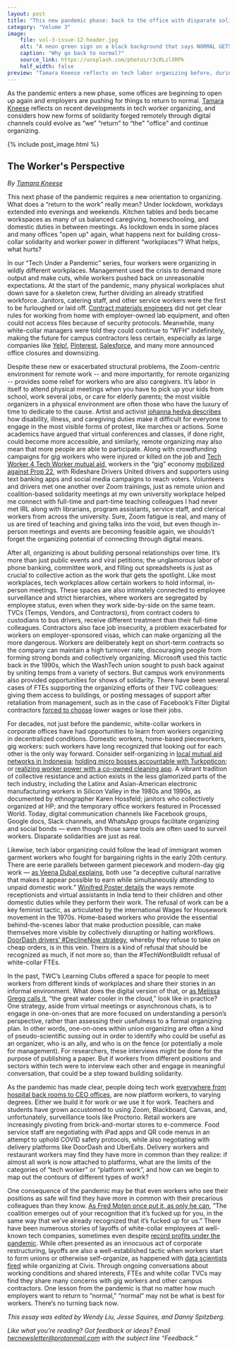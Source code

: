 ```yaml
---
layout: post
title: "This new pandemic phase: back to the office with disparate solidarity"
category: "Volume 3"
image:
    file: vol-3-issue-12-header.jpg
    alt: "A neon green sign on a black background that says NORMAL GETS YOU NOWHERE, with NOWHERE upside down and backwards"
    caption: "Why go back to normal?"
    source_link: https://unsplash.com/photos/r3cRLzlXRPk
    half_width: false
preview: "Tamara Kneese reflects on tech labor organizing before, during, and after the pandemic."
---
```


As the pandemic enters a new phase, some offices are beginning to open up again and employers are pushing for things to return to normal. [Tamara Kneese](https://twitter.com/tamigraph) reflects on recent developments in tech worker organizing, and considers how new forms of solidarity forged remotely through digital channels could evolve as “we” “return” to “the" "office” and continue organizing.

<!-- DO NOT remove the excerpt tag -->
<!--excerpt-->
<!-- remaining content goes below here -->

<!-- DO NOT remove the header image -->
{% include post_image.html %}

## The Worker's Perspective

_By [Tamara Kneese](https://twitter.com/tamigraph)_

This next phase of the pandemic requires a new orientation to organizing. What does a “return to the work” really mean? Under lockdown, workdays extended into evenings and weekends. Kitchen tables and beds became workspaces as many of us balanced caregiving, homeschooling, and domestic duties in between meetings. As lockdown ends in some places and many offices "open up" again, what happens next for building cross-collar solidarity and worker power in different “workplaces”? What helps, what hurts?

In our “Tech Under a Pandemic” series, four workers were organizing in wildly different workplaces. Management used the crisis to demand more output and make cuts, while workers pushed back on unreasonable expectations. At the start of the pandemic, many physical workplaces shut down save for a skeleton crew, further dividing an already stratified workforce. Janitors, catering staff, and other service workers were the first to be furloughed or laid off. [Contract materials engineers](https://news.techworkerscoalition.org/) did not get clear rules for working from home with employer-owned lab equipment, and often could not access files because of security protocols. Meanwhile, many white-collar managers were told they could continue to “WFH” indefinitely, making the future for campus contractors less certain, especially as large companies like [Yelp!](https://sfist.com/2021/02/03/yelp-reportedly-downsizing-its-sf-headquarters/), [Pinterest](https://www.sfchronicle.com/opinion/openforum/article/Pinterest-retreat-is-ominous-for-San-15539174.php), [Salesforce](https://www.sfchronicle.com/business/article/Salesforce-cuts-back-on-S-F-office-space-16013047.php), and many more announced office closures and downsizing.

Despite these new or exacerbated structural problems, the Zoom-centric environment for remote work -- and more importantly, for remote organizing -- provides some relief for workers who are also caregivers. It’s labor in itself to attend physical meetings when you have to pick up your kids from school, work several jobs, or care for elderly parents; the most visible organizers in a physical environment are often those who have the luxury of time to dedicate to the cause. Artist and activist [johanna hedva describes](http://www.maskmagazine.com/not-again/struggle/sick-woman-theory) how disability, illness, and caregiving duties make it difficult for everyone to engage in the most visible forms of protest, like marches or actions. Some academics have argued that virtual conferences and classes, if done right, could become more accessible, and similarly, remote organizing may also mean that more people are able to participate. Along with crowdfunding campaigns for gig workers who were injured or killed on the job and [Tech Worker 4 Tech Worker mutual aid](https://twitter.com/hashtag/tw4tw), workers in the “gig” economy [mobilized against Prop 22](https://news.techworkerscoalition.org/2021/01/14/issue-2/), with Rideshare Drivers United drivers and supporters using text banking apps and social media campaigns to reach voters. Volunteers and drivers met one another over Zoom trainings, just as remote union and coalition-based solidarity meetings at my own university workplace helped me connect with full-time and part-time teaching colleagues I had never met IRL along with librarians, program assistants, service staff, and clerical workers from across the university. Sure, Zoom fatigue is real, and many of us are tired of teaching and giving talks into the void, but even though in-person meetings and events are becoming feasible again, we shouldn’t forget the organizing potential of connecting through digital means.

After all, organizing is about building personal relationships over time. It’s more than just public events and viral petitions; the unglamorous labor of phone banking, committee work, and filling out spreadsheets is just as crucial to collective action as the work that gets the spotlight. Like most workplaces, tech workplaces allow certain workers to hold informal, in-person meetings. These spaces are also intimately connected to employee surveillance and strict hierarchies, where workers are segregated by employee status, even when they work side-by-side on the same team. TVCs (Temps, Vendors, and Contractors), from contract coders to custodians to bus drivers, receive different treatment than their full-time colleagues. Contractors also face job insecurity, a problem exacerbated for workers on employer-sponsored visas, which can make organizing all the more dangerous. Workers are deliberately kept on short-term contracts so the company can maintain a high turnover rate, discouraging people from forming strong bonds and collectively organizing. Microsoft used this tactic back in the 1990s, which the WashTech union sought to push back against by uniting temps from a variety of sectors. But campus work environments also provided opportunities for shows of solidarity. There have been several cases of FTEs supporting the organizing efforts of their TVC colleagues: giving them access to buildings, or posting messages of support after retaliation from management, such as in the case of Facebook’s Filter Digital contractors [forced to choose](https://www.theguardian.com/technology/2018/dec/20/facebook-contractors-filter-digital-labor-dispute-christmas) lower wages or lose their jobs.

For decades, not just before the pandemic, white-collar workers in corporate offices have had opportunities to learn from workers organizing in decentralized conditions. Domestic workers, home-based pieceworkers, gig workers: such workers have long recognized that looking out for each other is the only way forward. Consider self-organizing in [local mutual aid networks in Indonesia](https://podcasts.apple.com/podcast/how-indonesian-gig-workers-are-organizing-w-rida-qadri/id1507621076?i=1000508593071); [holding micro bosses accountable with Turkopticon](https://news.techworkerscoalition.org/2021/03/09/issue-5/); or [realizing worker power with a co-owned cleaning app](https://news.techworkerscoalition.org/2021/04/01/issue-9/). A vibrant tradition of collective resistance and action exists in the less glamorized parts of the tech industry, including the Latinx and Asian-American electronic manufacturing workers in Silicon Valley in the 1980s and 1990s, as documented by ethnographer Karen Hossfeld; janitors who collectively organized at HP; and the temporary office workers featured in Processed World. Today, digital communication channels like Facebook groups, Google docs, Slack channels, and WhatsApp groups facilitate organizing and social bonds — even though those same tools are often used to surveil workers. Disparate solidarities are just as real.

Likewise, tech labor organizing could follow the lead of immigrant women garment workers who fought for bargaining rights in the early 20th century. There are eerie parallels between garment piecework and modern-day gig work — [as Veena Dubal explains](https://www.dissentmagazine.org/article/digital-piecework), both use “a deceptive cultural narrative that makes it appear possible to earn while simultaneously attending to unpaid domestic work.” [Winifred Poster details](https://www.degruyter.com/document/doi/10.1525/9780520961630-007/html) the ways remote receptionists and virtual assistants in India tend to their children and other domestic duties while they perform their work. The refusal of work can be a key feminist tactic, as articulated by the international Wages for Housework movement in the 1970s. Home-based workers who provide the essential behind-the-scenes labor that make production possible, can make themselves more visible by collectively disrupting or halting workflows. [DoorDash drivers’ #DeclineNow strategy](https://www.vice.com/en/article/3anwdy/organized-doordash-drivers-declinenow-strategy-is-driving-up-their-pay), whereby they refuse to take on cheap orders, is in this vein. Theirs is a kind of refusal that should be recognized as much, if not more so, than the #TechWontBuildIt refusal of white-collar FTEs.

In the past, TWC’s Learning Clubs offered a space for people to meet workers from different kinds of workplaces and share their stories in an informal environment. What does the digital version of that, or [as Melissa Gregg calls it](https://shc.stanford.edu/workshop/meetings/great-watercooler-cloud-melissa-gregg-distributed-work-collegial-presence-and), “the great water cooler in the cloud,” look like in practice? One strategy, aside from virtual meetings or asynchronous chats, is to engage in one-on-ones that are more focused on understanding a person’s perspective, rather than assessing their usefulness to a formal organizing plan. In other words, one-on-ones within union organizing are often a kind of pseudo-scientific sussing out in order to identify who could be useful as an organizer, who is an ally, and who is on the fence (or potentially a mole for management). For researchers, these interviews might be done for the purpose of publishing a paper. But if workers from different positions and sectors within tech were to interview each other and engage in meaningful conversation, that could be a step toward building solidarity.

As the pandemic has made clear, people doing tech work [everywhere from hospital back rooms to CEO offices](https://news.techworkerscoalition.org/2021/03/18/issue-7/), are now platform workers, to varying degrees. Either we build it for work or we use it for work. Teachers and students have grown accustomed to using Zoom, Blackboard, Canvas, and, unfortunately, surveillance tools like Proctorio. Retail workers are increasingly pivoting from brick-and-mortar stores to e-commerce. Food service staff are negotiating with iPad apps and QR code menus in an attempt to uphold COVID safety protocols, while also negotiating with delivery platforms like DoorDash and UberEats. Delivery workers and restaurant workers may find they have more in common than they realize: if almost all work is now attached to platforms, what are the limits of the categories of “tech worker” or “platform work”, and how can we begin to map out the contours of different types of work?

One consequence of the pandemic may be that even workers who see their positions as safe will find they have more in common with their precarious colleagues than they know. [As Fred Moten once put it, as only he can](https://ink.library.smu.edu.sg/cgi/viewcontent.cgi?article=6024&context=lkcsb_research), ”The coalition emerges out of your recognition that it’s fucked up for you, in the same way that we’ve already recognized that it’s fucked up for us.” There have been numerous stories of layoffs of white-collar employees at well-known tech companies, sometimes even despite [record profits under the pandemic](https://abcnews.go.com/Business/salesforce-announces-layoffs-quarterly-revenue-tops-billion/story?id=72650370). While often presented as an innocuous act of corporate restructuring, layoffs are also a well-established tactic when workers start to form unions or otherwise self-organize, as happened with [data scientists fired](https://news.techworkerscoalition.org/2021/04/01/issue-10/) while organizing at Civis. Through ongoing conversations about working conditions and shared interests, FTEs and white collar TVCs may find they share many concerns with gig workers and other campus contractors. One lesson from the pandemic is that no matter how much employers want to return to “normal,” “normal” may not be what is best for workers. There’s no turning back now.

_This essay was edited by Wendy Liu, Jesse Squires, and Danny Spitzberg._

*Like what you're reading? Got feedback or ideas? Email [twcnewsletter@protonmail.com](twcnewsletter@protonmail.com) with the subject line “Feedback.”*
